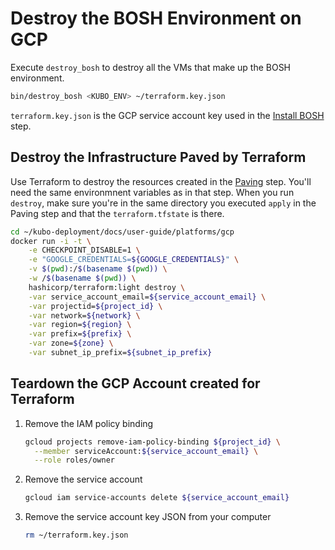 # Destroy the BOSH Environment on GCP

Execute `destroy_bosh` to destroy all the VMs that make up the BOSH environment.

```bash
bin/destroy_bosh <KUBO_ENV> ~/terraform.key.json
```

`terraform.key.json` is the GCP service account key used in the [Install BOSH](install-bosh.md) step.

## Destroy the Infrastructure Paved by Terraform

Use Terraform to destroy the resources created in the [Paving](paving.md) step. You'll need the same environmnent variables as in that step. When you run `destroy`, make sure you're in the same directory you executed `apply` in the Paving step and that the `terraform.tfstate` is there.

```bash
cd ~/kubo-deployment/docs/user-guide/platforms/gcp
docker run -i -t \
    -e CHECKPOINT_DISABLE=1 \
    -e "GOOGLE_CREDENTIALS=${GOOGLE_CREDENTIALS}" \
    -v $(pwd):/$(basename $(pwd)) \
    -w /$(basename $(pwd)) \
    hashicorp/terraform:light destroy \
    -var service_account_email=${service_account_email} \
    -var projectid=${project_id} \
    -var network=${network} \
    -var region=${region} \
    -var prefix=${prefix} \
    -var zone=${zone} \
    -var subnet_ip_prefix=${subnet_ip_prefix}
```

## Teardown the GCP Account created for Terraform

1. Remove the IAM policy binding

    ```bash
    gcloud projects remove-iam-policy-binding ${project_id} \
      --member serviceAccount:${service_account_email} \
      --role roles/owner
    ```

1. Remove the service account

   ```bash
   gcloud iam service-accounts delete ${service_account_email}
   ```
   
1. Remove the service account key JSON from your computer

   ```bash
   rm ~/terraform.key.json
   ```
   

